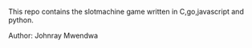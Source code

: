This repo contains the slotmachine game written in C,go,javascript and python.


Author: Johnray Mwendwa

